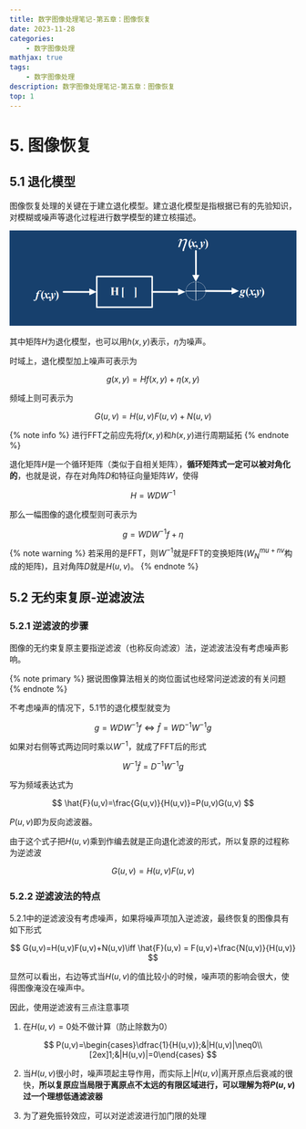 ```yaml
---
title: 数字图像处理笔记-第五章：图像恢复
date: 2023-11-28
categories: 
    - 数字图像处理
mathjax: true
tags: 
    - 数字图像处理
description: 数字图像处理笔记-第五章：图像恢复
top: 1
---
```


# 5. 图像恢复

## 5.1 退化模型

图像恢复处理的关键在于建立退化模型。建立退化模型是指根据已有的先验知识，对模糊或噪声等退化过程进行数学模型的建立核描述。

<div align=center><img src="数字图像处理-第五章/1.png" alt="图像退化一般模型" ></div>

其中矩阵$H$为退化模型，也可以用$h(x,y)$表示，$\eta$为噪声。

时域上，退化模型加上噪声可表示为

$$
g(x,y) = Hf(x,y)+\eta(x,y) 
$$

频域上则可表示为

$$
G(u,v) = H(u,v)F(u,v)+N(u,v)
$$

{% note info %}
进行FFT之前应先将$f(x,y)$和$h(x,y)$进行周期延拓
{% endnote %}

退化矩阵$H$是一个循环矩阵（类似于自相关矩阵），**循环矩阵式一定可以被对角化的**，也就是说，存在对角阵$D$和特征向量矩阵$W$，使得

$$
H = WDW^{-1}
$$

那么一幅图像的退化模型则可表示为

$$
g = WDW^{-1}f+\eta
$$

{% note warning %}
若采用的是FFT，则$W^{-1}$就是FFT的变换矩阵($W_N^{mu+nv}$构成的矩阵)，且对角阵$D$就是$H(u,v)$。
{% endnote %}

## 5.2 无约束复原-逆滤波法

### 5.2.1 逆滤波的步骤

图像的无约束复原主要指逆滤波（也称反向滤波）法，逆滤波法没有考虑噪声影响。

{% note primary %}
据说图像算法相关的岗位面试也经常问逆滤波的有关问题
{% endnote %}

不考虑噪声的情况下，5.1节的退化模型就变为

$$
g = WDW^{-1}f \iff \hat{f} = WD^{-1}W^{-1}g
$$

如果对右侧等式两边同时乘以$W^{-1}$，就成了FFT后的形式

$$
W^{-1}\hat{f}=D^{-1}W^{-1}g
$$

写为频域表达式为

$$
\hat{F}(u,v)=\frac{G(u,v)}{H(u,v)}=P(u,v)G(u,v)
$$

$P(u,v)$即为反向滤波器。

由于这个式子把$H(u,v)$乘到作编去就是正向退化滤波的形式，所以复原的过程称为逆滤波

$$
G(u,v)=H(u,v)F(u,v)
$$

### 5.2.2 逆滤波法的特点

5.2.1中的逆滤波没有考虑噪声，如果将噪声项加入逆滤波，最终恢复的图像具有如下形式

$$
G(u,v)=H(u,v)F(u,v)+N(u,v)\iff \hat{F}(u,v) = F(u,v)+\frac{N(u,v)}{H(u,v)}
$$

显然可以看出，右边等式当$H(u,v)$的值比较小的时候，噪声项的影响会很大，使得图像淹没在噪声中。

因此，使用逆滤波有三点注意事项

1. 在$H(u,v)=0$处不做计算（防止除数为0）

$$
P(u,v)=\begin{cases}\dfrac{1}{H(u,v)};&|H(u,v)|\neq0\\[2ex]1;&|H(u,v)|=0\end{cases}
$$

2. 当$H(u,v)$很小时，噪声项起主导作用，而实际上$|H(u,v)|$离开原点后衰减的很快，**所以复原应当局限于离原点不太远的有限区域进行，可以理解为将$P(u,v)$过一个理想低通滤波器**

3. 为了避免振铃效应，可以对逆滤波进行加门限的处理

